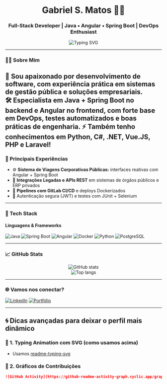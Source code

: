 <h1 align="center">Gabriel S. Matos 👨‍💻</h1>
<h3 align="center">Full-Stack Developer | Java • Angular • Spring Boot | DevOps Enthusiast</h3>

<p align="center">
  <img src="https://readme-typing-svg.demolab.com?font=Fira+Code&weight=500&size=22&pause=1000&color=00FFAA&center=true&vCenter=true&width=760&lines=Desenvolvedor+Full-Stack+Java+%2B+Angular;DevOps+com+CI%2FCD+e+Docker;Automatizando+%7C+Testando+%7C+Entregando;Clean+Code+%E2%9C%85+SOLID+%E2%9C%85+SCRUM" alt="Typing SVG" />
</p>

---

### 👨‍💼 Sobre Mim

🎯 Sou apaixonado por desenvolvimento de software, com experiência prática em sistemas de gestão pública e soluções empresariais.  
🛠️ Especialista em Java + Spring Boot no backend e Angular no frontend, com forte base em DevOps, testes automatizados e boas práticas de engenharia.
⚡ Também tenho conhecimentos em Python, C#, .NET, Vue.JS, PHP e Laravel!
---

### 💼 Principais Experiências

- ⚙️ **Sistema de Viagens Corporativas Públicas:** interfaces reativas com Angular + Spring Boot  
- 🧠 **Integrações Legadas e APIs REST** em sistemas de órgãos públicos e ERP privados  
- 🔁 **Pipelines com GitLab CI/CD** e deploys Dockerizados  
- 🔐 Autenticação segura (JWT) e testes com JUnit + Selenium  

---

### 🧰 Tech Stack

#### Linguagens & Frameworks

![Java](https://img.shields.io/badge/Java-ED8B00?style=for-the-badge&logo=openjdk&logoColor=white)
![Spring Boot](https://img.shields.io/badge/Spring_Boot-6DB33F?style=for-the-badge&logo=spring-boot&logoColor=white)
![Angular](https://img.shields.io/badge/Angular-DD0031?style=for-the-badge&logo=angular&logoColor=white)
![Docker](https://img.shields.io/badge/Docker-2496ED?style=for-the-badge&logo=docker&logoColor=white)
![Python](https://img.shields.io/badge/Python-3776AB?style=for-the-badge&logo=python&logoColor=white)
![PostgreSQL](https://img.shields.io/badge/PostgreSQL-4169E1?style=for-the-badge&logo=postgresql&logoColor=white)

---

### 📈 GitHub Stats

<p align="center">
  <img src="https://github-readme-stats.vercel.app/api?username=xmazzan&show_icons=true&theme=tokyonight&hide_border=true" alt="GitHub stats" />
  <br />
  <img src="https://github-readme-stats.vercel.app/api/top-langs/?username=xmazzan&layout=compact&theme=tokyonight&hide_border=true" alt="Top langs" />
</p>

---

### 🌐 Vamos nos conectar?

[![LinkedIn](https://img.shields.io/badge/LinkedIn-blue?logo=linkedin&style=for-the-badge&labelColor=blue)](https://www.linkedin.com/in/gabsmatos)
[![Portfólio](https://img.shields.io/badge/Portfólio-000?style=for-the-badge&logo=vercel&logoColor=white)](https://gsmdev.vercel.app)

---

## 🌀 Dicas avançadas para deixar o perfil mais dinâmico

### 🔮 1. **Typing Animation com SVG (como usamos acima)**
- Usamos [readme-typing-svg](https://github.com/DenverCoder1/readme-typing-svg)

### 🔄 2. **Gráficos de Contribuições**
```md
![GitHub Activity](https://github-readme-activity-graph.cyclic.app/graph?username=xmazzan&theme=tokyo-night)
